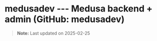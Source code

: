 # medusadev --- Medusa backend + admin (GitHub: medusadev)


> **Note:** Last updated on 2025-02-25

